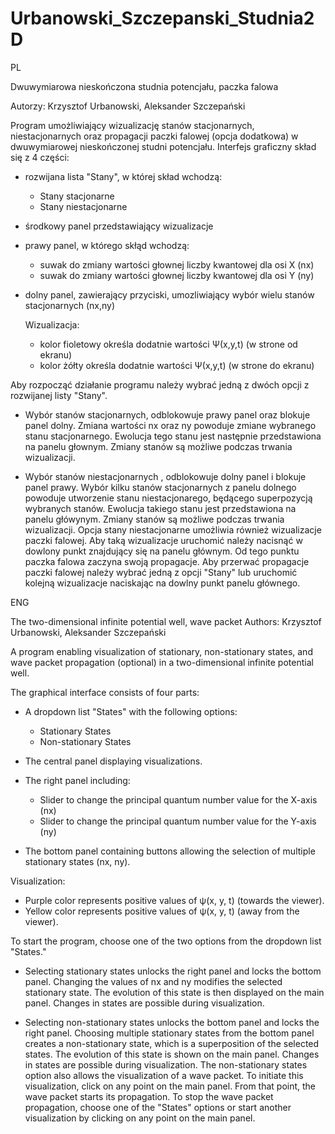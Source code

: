 # Urbanowski_Szczepanski_Studnia2D

PL

Dwuwymiarowa nieskończona studnia potencjału, paczka falowa

Autorzy:
Krzysztof Urbanowski, Aleksander Szczepański 

Program umożliwiający wizualizację stanów stacjonarnych, niestacjonarnych oraz propagacji paczki falowej (opcja dodatkowa) w dwuwymiarowej nieskończonej studni
potencjału.
Interfejs graficzny skład się z 4 części:
- rozwijana lista "Stany", w której skład wchodzą:
    - Stany stacjonarne
    - Stany niestacjonarne
- środkowy panel przedstawiający wizualizacje
- prawy panel, w którego skłąd wchodzą:
    - suwak do zmiany wartości głownej liczby kwantowej dla osi X (nx)
    - suwak do zmiany wartości głownej liczby kwantowej dla osi Y (ny)
- dolny panel, zawierający przyciski, umozliwiający wybór wielu stanów stacjonarnych (nx,ny)

  
  Wizualizacja:
  - kolor fioletowy określa dodatnie wartości Ѱ(x,y,t) (w strone od ekranu)
  - kolor żółty określa dodatnie wartości Ѱ(x,y,t) (w strone do ekranu)

Aby rozpocząć działanie programu należy wybrać jedną z dwóch opcji z rozwijanej listy "Stany".
*  Wybór stanów stacjonarnych, odblokowuje prawy panel oraz blokuje panel dolny. Zmiana wartości nx oraz ny powoduje zmiane wybranego stanu stacjonarnego. Ewolucja tego stanu jest następnie przedstawiona na panelu głownym.
   Zmiany stanów są możliwe podczas trwania wizualizacji.
   
*  Wybór stanów niestacjonarnych , odblokowuje dolny panel i blokuje panel prawy. Wybór kilku stanów stacjonarnych z panelu dolnego powoduje utworzenie stanu niestacjonarego, będącego superpozycją wybranych stanów.
   Ewolucja takiego stanu jest przedstawiona na panelu główynym. Zmiany stanów są możliwe podczas trwania wizualizacji.
   Opcja stany niestacjonarne umożliwia również wizualizacje paczki falowej. Aby taką wizualizacje uruchomić należy nacisnąć w dowlony punkt znajdujący się na panelu głównym.
   Od tego punktu paczka falowa zaczyna swoją propagacje. Aby przerwać propagacje paczki falowej należy wybrać jedną z opcji "Stany" lub uruchomić kolejną wizualizacje naciskając na dowlny punkt panelu głównego. 
  
ENG

The two-dimensional infinite potential well, wave packet
Authors:
Krzysztof Urbanowski, Aleksander Szczepański 

A program enabling visualization of stationary, non-stationary states, and wave packet propagation (optional) in a two-dimensional infinite potential well.

The graphical interface consists of four parts:

- A dropdown list "States" with the following options:
    - Stationary States
    - Non-stationary States
- The central panel displaying visualizations.

- The right panel including:
   - Slider to change the principal quantum number value for the X-axis (nx)
   - Slider to change the principal quantum number value for the Y-axis (ny)
- The bottom panel containing buttons allowing the selection of multiple stationary states (nx, ny).


Visualization:

- Purple color represents positive values of ψ(x, y, t) (towards the viewer).
- Yellow color represents positive values of ψ(x, y, t) (away from the viewer).

To start the program, choose one of the two options from the dropdown list "States."

* Selecting stationary states unlocks the right panel and locks the bottom panel. Changing the values of nx and ny modifies the selected stationary state. The evolution of this state is then displayed on the main panel. Changes in states are possible during visualization.

* Selecting non-stationary states unlocks the bottom panel and locks the right panel. Choosing multiple stationary states from the bottom panel creates a non-stationary state, which is a superposition of the selected states. The evolution of this state is shown on the main panel. Changes in states are possible during visualization. The non-stationary states option also allows the visualization of a wave packet. To initiate this visualization, click on any point on the main panel. From that point, the wave packet starts its propagation. To stop the wave packet propagation, choose one of the "States" options or start another visualization by clicking on any point on the main panel.







